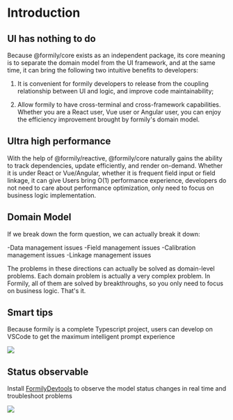 # Introduction

## UI has nothing to do

Because @formily/core exists as an independent package, its core meaning is to separate the domain model from the UI framework, and at the same time, it can bring the following two intuitive benefits to developers:

1. It is convenient for formily developers to release from the coupling relationship between UI and logic, and improve code maintainability;

2. Allow formily to have cross-terminal and cross-framework capabilities. Whether you are a React user, Vue user or Angular user, you can enjoy the efficiency improvement brought by formily's domain model.

## Ultra high performance

With the help of @formily/reactive, @formily/core naturally gains the ability to track dependencies, update efficiently, and render on-demand. Whether it is under React or Vue/Angular, whether it is frequent field input or field linkage, it can give Users bring O(1) performance experience, developers do not need to care about performance optimization, only need to focus on business logic implementation.

## Domain Model

If we break down the form question, we can actually break it down:

-Data management issues
-Field management issues
-Calibration management issues
-Linkage management issues

The problems in these directions can actually be solved as domain-level problems. Each domain problem is actually a very complex problem. In Formily, all of them are solved by breakthroughs, so you only need to focus on business logic. That's it.

## Smart tips

Because formily is a complete Typescript project, users can develop on VSCode to get the maximum intelligent prompt experience

![](https://img.alicdn.com/imgextra/i2/O1CN01yiREHk1X95KJPPz1c_!!6000000002880-2-tps-2014-868.png)

## Status observable

Install [FormilyDevtools](https://chrome.google.com/webstore/detail/formily-devtools/kkocalmbfnplecdmbadaapgapdioecfm?hl=zh-CN) to observe the model status changes in real time and troubleshoot problems

![](//img.alicdn.com/imgextra/i4/O1CN01DSci5h1rAGfRafpXw_!!6000000005590-2-tps-2882-1642.png)
